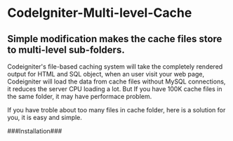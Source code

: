 # CodeIgniter-Multi-level-Cache
Simple modification makes the cache files store to multi-level sub-folders.
------------------------------------

Codeigniter's file-based caching system will take the completely rendered output for HTML and SQL object, when an user visit your web page, Codeigniter will load the data from cache files without MySQL connections, it reduces the server CPU loading a lot. But If you have 100K cache files in the same folder, it may have performace problem.

If you have troble about too many files in cache folder, here is a solution for you, it is easy and simple.


###Installation###

